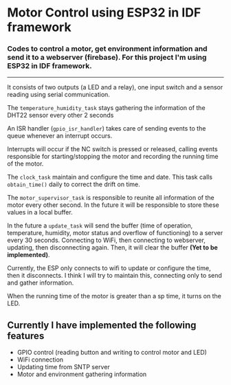 # Motor Control using ESP32 in IDF framework
### Codes to control a motor, get environment information and send it to a webserver (firebase). For this project I'm using ESP32 in IDF framework.

______________

It consists of two outputs (a LED and a relay), one input switch and a sensor reading using serial communication.

The `temperature_humidity_task` stays gathering the information of the DHT22 sensor every other 2 seconds

An ISR handler (`gpio_isr_handler`) takes care of sending events to the queue whenever an interrupt occurs.
 
Interrupts will occur if the NC switch is pressed or released, calling events responsible for starting/stopping the motor and recording the running time of the motor.

The `clock_task` maintain and configure the time and date. This task calls `obtain_time()` daily to correct the drift on time.

The `motor_supervisor_task` is responsible to reunite all information of the motor every other second. In the future it will be responsible to store these values in a local buffer.

In the future a `update_task` will send the buffer (time of operation, temperature, humidity, motor status and overflow of functioning) to a server every 30 seconds. Connecting to WiFi, then connecting to webserver, updating, then disconnecting again. Then, it will clear the buffer **(Yet to be implemented)**.

Currently, the ESP only connects to wifi to update or configure the time, then it disconnects. I think I will try to maintain this, connecting only to send and gather information.

When the running time of the motor is greater than a sp time, it turns on the LED.


## Currently I have implemented the following features

 - GPIO control (reading button and writing to control motor and LED)
 - WiFi connection
 - Updating time from SNTP server
 - Motor and environment gathering information
